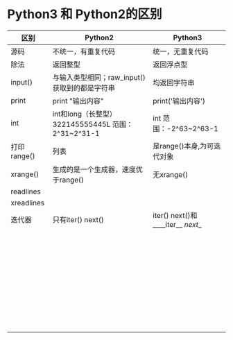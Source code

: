 # Python3 和 Python2的区别
| 区别        | Python2                                                      | Python3                                                      |
| ----------- | ------------------------------------------------------------ | ------------------------------------------------------------ |
| 源码        | 不统一，有重复代码                                           | 统一，无重复代码                                             |
| 除法        | 返回整型                                                     | 返回浮点型                                                   |
| input()     | 与输入类型相同；raw_input()获取到的都是字符串                | 均返回字符串                                                 |
| print       | print "输出内容"                                             | print('输出内容')                                            |
| int         | int和long（长整型）322145555445L                                                                       范围：2^31~2^31-1 | int                                                        范围：-2^63~2^63-1 |
| 打印range() | 列表                                                         | 是range()本身,为可迭代对象                                   |
| xrange()    | 生成的是一个生成器，速度优于range()                          | 无xrange()                                                   |
| readlines   |                                                              |                                                              |
| xreadlines  |                                                              |                                                              |
| 迭代器      | 只有iter()  next()                                           | iter() next()和____iter__    _next__                         |
|             |                                                              |                                                              |
|             |                                                              |                                                              |
|             |                                                              |                                                              |
|             |                                                              |                                                              |
|             |                                                              |                                                              |
|             |                                                              |                                                              |
|             |                                                              |                                                              |
|             |                                                              |                                                              |
|             |                                                              |                                                              |
|             |                                                              |                                                              |
|             |                                                              |                                                              |
|             |                                                              |                                                              |
|             |                                                              |                                                              |
|             |                                                              |                                                              |
|             |                                                              |                                                              |
|             |                                                              |                                                              |
|             |                                                              |                                                              |
|             |                                                              |                                                              |
|             |                                                              |                                                              |
|             |                                                              |                                                              |
|             |                                                              |                                                              |
|             |                                                              |                                                              |
|             |                                                              |                                                              |
|             |                                                              |                                                              |
|             |                                                              |                                                              |
|             |                                                              |                                                              |
|             |                                                              |                                                              |
|             |                                                              |                                                              |
|             |                                                              |                                                              |
|             |                                                              |                                                              |
|             |                                                              |                                                              |
|             |                                                              |                                                              |
|             |                                                              |                                                              |
|             |                                                              |                                                              |
|             |                                                              |                                                              |
|             |                                                              |                                                              |
|             |                                                              |                                                              |
|             |                                                              |                                                              |
|             |                                                              |                                                              |

